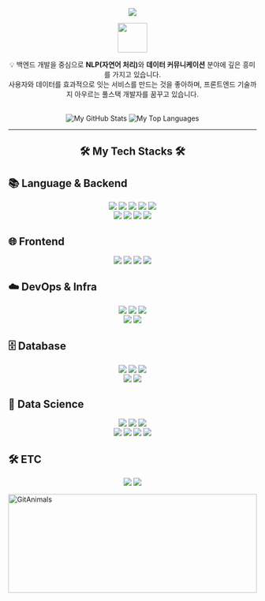 <div align="center">
  <img src="https://capsule-render.vercel.app/api?type=waving&color=0:ffffff,100:030202&height=180&text=Welcome%20to%20HYUNHAN's%20github&animation=fadeIn&fontColor=000000&fontSize=50" />
</div>
<p align="center">
  <img src="https://github.githubassets.com/images/mona-loading-default.gif" width="60">
</p>
<div align="center">
  <p>
    💡 백엔드 개발을 중심으로 <strong>NLP(자연어 처리)</strong>와 <strong>데이터 커뮤니케이션</strong> 분야에 깊은 흥미를 가지고 있습니다. <br>
    사용자와 데이터를 효과적으로 잇는 서비스를 만드는 것을 좋아하며, 프론트엔드 기술까지 아우르는 풀스택 개발자를 꿈꾸고 있습니다.
  </p>
</div>
<br>
<div align="center">
  <img src="https://github-readme-stats.vercel.app/api?username=hyunhan-cho&show_icons=true&theme=tokyonight" alt="My GitHub Stats"/>
  <img src="https://github-readme-stats.vercel.app/api/top-langs/?username=hyunhan-cho&layout=compact&theme=tokyonight" alt="My Top Languages"/>
</div>

<div align="center">
  <hr>
</div>
<h2 align="center">🛠️ My Tech Stacks 🛠️</h2>

## 📚 Language & Backend
<p align = "center">
  <img src="https://img.shields.io/badge/Python-3776AB?style=for-the-badge&logo=Python&logoColor=white">
  <img src="https://img.shields.io/badge/Java-007396?style=for-the-badge&logo=OpenJDK&logoColor=white">
  <img src="https://img.shields.io/badge/C++-00599C?style=for-the-badge&logo=cplusplus&logoColor=white">
  <img src="https://img.shields.io/badge/C-A8B9CC?style=for-the-badge&logo=c&logoColor=white">
  <img src="https://img.shields.io/badge/Node.js-339933?style=for-the-badge&logo=nodedotjs&logoColor=white">
  <br>
  <img src="https://img.shields.io/badge/Django-092E20?style=for-the-badge&logo=Django&logoColor=white">
  <img src="https://img.shields.io/badge/FastAPI-009688?style=for-the-badge&logo=FastAPI&logoColor=white">
  <img src="https://img.shields.io/badge/Spring Boot-6DB33F?style=for-the-badge&logo=springboot&logoColor=white">
  <img src="https://img.shields.io/badge/Gunicorn-499848?style=for-the-badge&logo=Gunicorn&logoColor=white">
</p>

## 🌐 Frontend
<p align = "center">
  <img src="https://img.shields.io/badge/React-61DAFB?style=for-the-badge&logo=React&logoColor=white">
  <img src="https://img.shields.io/badge/JavaScript-F7DF1E?style=for-the-badge&logo=JavaScript&logoColor=white">
  <img src="https://img.shields.io/badge/HTML5-E34F26?style=for-the-badge&logo=HTML5&logoColor=white">
  <img src="https://img.shields.io/badge/CSS3-1572B6?style=for-the-badge&logo=CSS3&logoColor=white">
</p>

## ☁️ DevOps & Infra
<p align = "center">
  <img src="https://img.shields.io/badge/Docker-2496ED?style=for-the-badge&logo=Docker&logoColor=white"> 
  <img src="https://img.shields.io/badge/Nginx-009639?style=for-the-badge&logo=Nginx&logoColor=white">
  <img src="https://img.shields.io/badge/GitHub Actions-2088FF?style=for-the-badge&logo=githubactions&logoColor=white">
  <br>
  <img src="https://img.shields.io/badge/Amazon EC2-FF9900?style=for-the-badge&logo=amazonec2&logoColor=white">
  <img src="https://img.shields.io/badge/Amazon S3-569A31?style=for-the-badge&logo=amazons3&logoColor=white">
</p>

## 🗄️ Database
<p align = "center">
  <img src="https://img.shields.io/badge/MySQL-4479A1?style=for-the-badge&logo=MySQL&logoColor=white">
  <img src="https://img.shields.io/badge/PostgreSQL-4169E1?style=for-the-badge&logo=PostgreSQL&logoColor=white">
  <img src="https://img.shields.io/badge/MariaDB-003545?style=for-the-badge&logo=MariaDB&logoColor=white">
  <br>
  <img src="https://img.shields.io/badge/MongoDB-47A248?style=for-the-badge&logo=MongoDB&logoColor=white">
  <img src="https://img.shields.io/badge/Redis-DC382D?style=for-the-badge&logo=Redis&logoColor=white"> 
</p>

## 🔬 Data Science
<p align = "center">
  <img src="https://img.shields.io/badge/TensorFlow-FF6F00?style=for-the-badge&logo=TensorFlow&logoColor=white">
  <img src="https://img.shields.io/badge/Keras-D00000?style=for-the-badge&logo=Keras&logoColor=white">
  <img src="https://img.shields.io/badge/Scikit--learn-F7931E?style=for-the-badge&logo=scikit-learn&logoColor=white">
  <br>
  <img src="https://img.shields.io/badge/Pandas-150458?style=for-the-badge&logo=Pandas&logoColor=white">
  <img src="https://img.shields.io/badge/Numpy-013243?style=for-the-badge&logo=Numpy&logoColor=white">
  <img src="https://img.shields.io/badge/Seaborn-3776AB?style=for-the-badge&logoColor=white">
  <img src="https://img.shields.io/badge/Gensim-FFC0CB?style=for-the-badge&logoColor=black">
</p>

## 🛠️ ETC
<p align = "center">
  <img src="https://img.shields.io/badge/Selenium-43B02A?style=for-the-badge&logo=Selenium&logoColor=white">
  <img src="https://img.shields.io/badge/Google Colab-F9AB00?style=for-the-badge&logo=googlecolab&logoColor=white">
</p>
 <a algin = "center" href="https://github.com/khee2/gitanimals">
  <img
    src="https://render.gitanimals.org/lines/Dessert99?pet-id=755345553358694342"
    alt="GitAnimals"
    style="width:100%; max-width:1000px; height:200px;"
    loading="lazy"
  />
</a>

</div>
